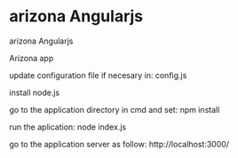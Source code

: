 # arizona Angularjs
arizona Angularjs

Arizona app

update configuration file if necesary in: config.js

install node.js

go to the application directory in cmd and set: npm install

run the aplication: 
node index.js

go to the application server as follow: http://localhost:3000/
